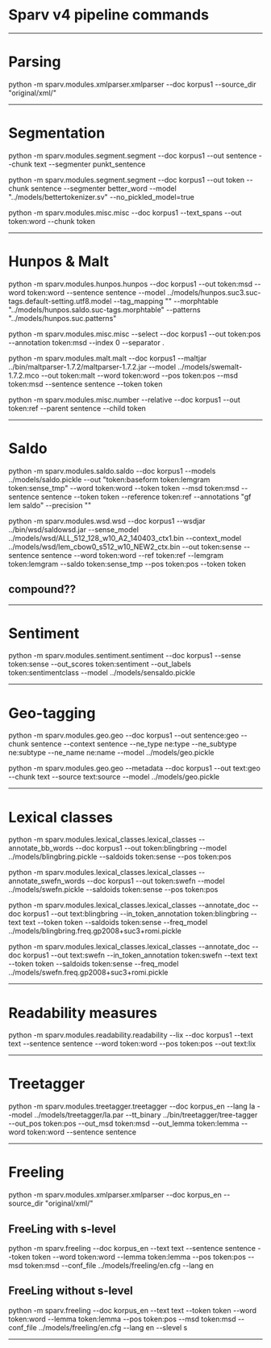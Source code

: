 # Sparv v4 pipeline commands

-------------------------------------------------------------
# Parsing

python -m sparv.modules.xmlparser.xmlparser --doc korpus1 --source_dir "original/xml/"

-------------------------------------------------------------
# Segmentation

python -m sparv.modules.segment.segment --doc korpus1 --out sentence --chunk text --segmenter punkt_sentence

python -m sparv.modules.segment.segment --doc korpus1 --out token --chunk sentence --segmenter better_word --model "../models/bettertokenizer.sv" --no_pickled_model=true

python -m sparv.modules.misc.misc --doc korpus1 --text_spans --out token:word --chunk token

-------------------------------------------------------------
# Hunpos & Malt

python -m sparv.modules.hunpos.hunpos --doc korpus1 --out token:msd --word token:word --sentence sentence --model ../models/hunpos.suc3.suc-tags.default-setting.utf8.model --tag_mapping "" --morphtable "../models/hunpos.saldo.suc-tags.morphtable" --patterns "../models/hunpos.suc.patterns"

python -m sparv.modules.misc.misc --select --doc korpus1 --out token:pos --annotation token:msd --index 0 --separator .

python -m sparv.modules.malt.malt --doc korpus1 --maltjar ../bin/maltparser-1.7.2/maltparser-1.7.2.jar --model ../models/swemalt-1.7.2.mco --out token:malt --word token:word --pos token:pos --msd token:msd --sentence sentence --token token

python -m sparv.modules.misc.number --relative --doc korpus1 --out token:ref --parent sentence --child token

-------------------------------------------------------------
# Saldo

python -m sparv.modules.saldo.saldo --doc korpus1 --models ../models/saldo.pickle --out "token:baseform token:lemgram token:sense_tmp" --word token:word --token token --msd token:msd --sentence sentence --token token --reference token:ref --annotations "gf lem saldo" --precision ""

python -m sparv.modules.wsd.wsd --doc korpus1 --wsdjar ../bin/wsd/saldowsd.jar --sense_model ../models/wsd/ALL_512_128_w10_A2_140403_ctx1.bin --context_model ../models/wsd/lem_cbow0_s512_w10_NEW2_ctx.bin --out token:sense --sentence sentence --word token:word --ref token:ref --lemgram token:lemgram --saldo token:sense_tmp --pos token:pos --token token

## compound??

-------------------------------------------------------------
# Sentiment
python -m sparv.modules.sentiment.sentiment --doc korpus1 --sense token:sense --out_scores token:sentiment --out_labels token:sentimentclass --model ../models/sensaldo.pickle

-------------------------------------------------------------
# Geo-tagging

python -m sparv.modules.geo.geo --doc korpus1 --out sentence:geo --chunk sentence --context sentence --ne_type ne:type --ne_subtype ne:subtype --ne_name ne:name --model ../models/geo.pickle

python -m sparv.modules.geo.geo --metadata --doc korpus1 --out text:geo --chunk text --source text:source --model ../models/geo.pickle

-------------------------------------------------------------
# Lexical classes

python -m sparv.modules.lexical_classes.lexical_classes --annotate_bb_words --doc korpus1 --out token:blingbring --model ../models/blingbring.pickle --saldoids token:sense --pos token:pos

python -m sparv.modules.lexical_classes.lexical_classes --annotate_swefn_words --doc korpus1 --out token:swefn --model ../models/swefn.pickle --saldoids token:sense --pos token:pos

python -m sparv.modules.lexical_classes.lexical_classes --annotate_doc --doc korpus1 --out text:blingbring --in_token_annotation token:blingbring --text text --token token --saldoids token:sense --freq_model ../models/blingbring.freq.gp2008+suc3+romi.pickle

python -m sparv.modules.lexical_classes.lexical_classes --annotate_doc --doc korpus1 --out text:swefn --in_token_annotation token:swefn --text text --token token --saldoids token:sense --freq_model ../models/swefn.freq.gp2008+suc3+romi.pickle


-------------------------------------------------------------
# Readability measures

python -m sparv.modules.readability.readability --lix --doc korpus1 --text text --sentence sentence --word token:word --pos token:pos --out text:lix

-------------------------------------------------------------
# Treetagger

python -m sparv.modules.treetagger.treetagger --doc korpus_en --lang la --model ../models/treetagger/la.par --tt_binary ../bin/treetagger/tree-tagger --out_pos token:pos --out_msd token:msd --out_lemma token:lemma --word token:word --sentence sentence

-------------------------------------------------------------
# Freeling

python -m sparv.modules.xmlparser.xmlparser --doc korpus_en --source_dir "original/xml/"

## FreeLing with s-level

python -m sparv.freeling --doc korpus_en --text text --sentence sentence --token token --word token:word --lemma token:lemma --pos token:pos --msd token:msd --conf_file ../models/freeling/en.cfg --lang en

## FreeLing without s-level

python -m sparv.freeling --doc korpus_en --text text --token token --word token:word --lemma token:lemma --pos token:pos --msd token:msd --conf_file ../models/freeling/en.cfg --lang en --slevel s

-------------------------------------------------------------